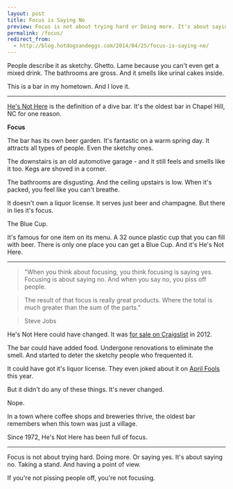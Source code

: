 ```yaml
---
layout: post
title: Focus is Saying No
preview: Focus is not about trying hard or Doing more. It's about saying no.  
permalink: /focus/
redirect_from:
  - http://blog.hotdogsandeggs.com/2014/04/25/focus-is-saying-no/
---
```


People describe it as sketchy. Ghetto. Lame because you can't even get a mixed drink. The bathrooms are gross. And it smells like urinal cakes inside. 

This is a bar in my hometown. And I love it.  

* * * 

[He's Not Here](http://hesnotherenc.com/) is the definition of a dive bar. It's the oldest bar in Chapel Hill, NC for one reason. 

**Focus**

The bar has its own beer garden. It's fantastic on a warm spring day. It attracts all types of people. Even the sketchy ones. 

The downstairs is an old automotive garage - and it still feels and smells like it too. Kegs are shoved in a corner. 

The bathrooms are disgusting. And the ceiling upstairs is low. When it's packed, you feel like you can't breathe.

It doesn't own a liquor license. It serves just beer and champagne. But there in lies it's focus. 

The Blue Cup. 

It's famous for one item on its menu. A 32 ounce plastic cup that you can fill with beer. There is only one place you can get a Blue Cup. And it's He's Not Here. 

* * * 

> "When you think about focusing, you think focusing is saying yes. Focusing is about saying no. And when you say no, you piss off people. 

> The result of that focus is really great products. Where the total is much greater than the sum of the parts."

> Steve Jobs

He's Not Here could have changed. It was [for sale on Craigslist](http://www.indyweek.com/indyweek/storied-bar-hes-not-here-is-for-sale-a-remembrance/Content?oid=2743700) in 2012. 

The bar could have added food. Undergone renovations to eliminate the smell. And started to deter the sketchy people who frequented it. 

It could have got it's liquor license. They even joked about it on [April Fools](https://twitter.com/Hes_Not_Here/status/451160250201419776) this year.  

But it didn't do any of these things. It's never changed.

Nope. 

In a town where coffee shops and breweries thrive, the oldest bar remembers when this town was just a village. 

Since 1972, He's Not Here has been full of focus.  

* * * 

Focus is not about trying hard. Doing more. Or saying yes. It's about saying no. Taking a stand. And having a point of view. 

If you're not pissing people off, you're not focusing.     
     


